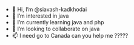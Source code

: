 - 👋 Hi, I’m @siavash-kadkhodai
- 👀 I’m interested in java
- 🌱 I’m currently learning java and php
- 💞️ I’m looking to collaborate on java
- 📫 I need go to Canada can you help me ?????

<!---
siavash-kadkhodai/siavash-kadkhodai is a ✨ special ✨ repository because its `README.md` (this file) appears on your GitHub profile.
You can click the Preview link to take a look at your changes.
--->
